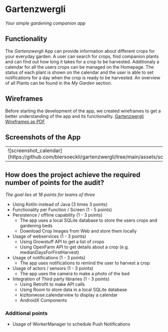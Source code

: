 # Gartenzwergli
*Your simple gardening companion app*

## Functionality
The *Gartenzwergli* App can provide information about different crops for your everyday garden.
A user can search for crops, find companion plants and can find out how long it takes for a crop to be harvested.
Additionaly a calendar for all the users crops can be managed on the Homepage. 
The status of each plant is shown on the calendar and the user is able to set notifications for a day when the crop is ready to be harvested.
An overview of all Plants can be found in the *My Garden* section.

## Wireframes
Before starting the development of the app, we created wireframes to get a better understanding of the app and its functionality.
[Gartenzwergli Wireframes as PDF](https://github.com/biersoeckli/gartenzwergli/files/12783116/New.Project.1.pdf)

## Screenshots of the App
<table>
<tr>
<td>![screenshot_calendar](https://github.com/biersoeckli/gartenzwergli/tree/main/assets/screenshot_calendar.png)</td>
<td>![screenshot_calendar](https://github.com/biersoeckli/gartenzwergli/tree/main/assets/screenshot_calendar.png)</td>
</tr>
</table>

## How does the project achieve the required number of points for the audit?
*The goal lies at 18 points for teams of three*
* Using Kotlin instead of Java (3 times 3 points)
* Functionality per Function / Screen (1 - 5 points)
* Persistence / offline capability (1 - 3 points)
  * The app uses a local SQLite database to store the users crops and gardening beds
  * Download Crop Images from Web and store them locally
* Usage of webservices (1 - 3 points)
  * Using Growstuff API to get a list of crops
  * Using OpenFarm API to get details about a crop (e.g. medianDaysForFirstHarvest)
* Usage of notifications (1 - 3 points)
  * The app uses notifications to remind the user to harvest a crop
* Usage of actors / sensors (1 - 3 points)
  * The app uses the camera to make a photo of the bed
* Integration of Third party libraries (1 - 3 points)
  * Using Retrofit to make API calls
  * Using Room to store data in a local SQLite database
  * kizitonwose.calendarview to display a calendar
  * AndroidX Components

### Additional points
* Usage of WorkerManager to schedule Push Notifications